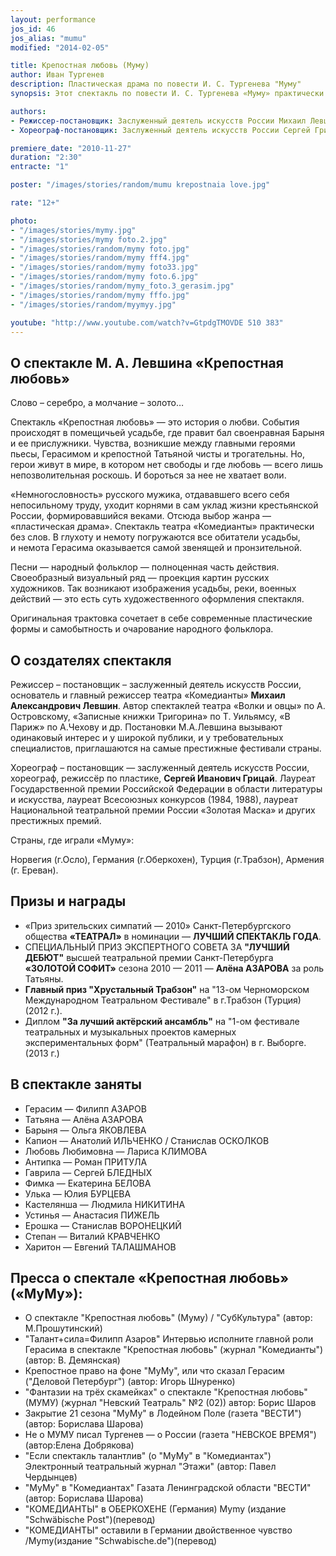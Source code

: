 ```yaml
---
layout: performance
jos_id: 46
jos_alias: "mumu"
modified: "2014-02-05"

title: Крепостная любовь (Муму)
author: Иван Тургенев
description: Пластическая драма по повести И. С. Тургенева "Муму"
synopsis: Этот спектакль по повести И. С. Тургенева «Муму» практически без слов. В глухоту и немоту погружаются все обитатели усадьбы, и немота Герасима оказывается самой звенящей и пронзительной. Повествование о печальной судьбе двух одиноких существ — мужика и собаки, в постановке М.Левшина, наполнено простым человеческим сопереживанием и грустью. Оригинальная трактовка сочетает в себе современные пластические формы и очарование народного фольклора.

authors:
- Режиссер-постановщик: Заслуженный деятель искусств России Михаил Левшин
- Хореограф-постановщик: Заслуженный деятель искусств России Сергей Грицай

premiere_date: "2010-11-27"
duration: "2:30"
entracte: "1"

poster: "/images/stories/random/mumu krepostnaia love.jpg"

rate: "12+"

photo:
- "/images/stories/mymy.jpg"
- "/images/stories/mymy foto.2.jpg"
- "/images/stories/random/mymy foto.jpg"
- "/images/stories/random/mymy fff4.jpg"
- "/images/stories/random/mymy foto33.jpg"
- "/images/stories/random/mymy foto.6.jpg"
- "/images/stories/random/mymy_foto.3_gerasim.jpg"
- "/images/stories/random/mymy fffo.jpg"
- "/images/stories/random/myymyy.jpg"

youtube: "http://www.youtube.com/watch?v=GtpdgTMOVDE 510 383"
---
```



## О спектакле М. А. Левшина «Крепостная любовь»

Слово – серебро, а молчание – золото…

Спектакль «Крепостная любовь» — это история о любви. События происходят в помещичьей усадьбе, где правит бал своенравная Барыня и ее прислужники. Чувства, возникшие между главными героями пьесы, Герасимом и крепостной Татьяной чисты и трогательны. Но, герои живут в мире, в котором нет свободы и где любовь — всего лишь непозволительная роскошь. И бороться за нее не хватает воли.

«Немногословность» русского мужика, отдававшего всего себя непосильному труду, уходит корнями в сам уклад жизни крестьянской России, формировавшийся веками. Отсюда выбор жанра — «пластическая драма». Спектакль театра «Комедианты» практически без слов. В глухоту и немоту погружаются все обитатели усадьбы, и немота Герасима оказывается самой звенящей и пронзительной.

Песни — народный фольклор — полноценная часть действия. Своеобразный визуальный ряд — проекция картин русских художников. Так возникают изображения усадьбы, реки, военных действий — это есть суть художественного оформления спектакля.

Оригинальная трактовка сочетает в себе современные пластические формы и самобытность и очарование народного фольклора.



## О создателях спектакля

Режиссер – постановщик – заслуженный деятель искусств России, основатель и главный режиссер театра «Комедианты» **Михаил Александрович Левшин**. Автор спектаклей театра «Волки и овцы» по А. Островскому, «Записные книжки Тригорина» по Т. Уильямсу, «В Париж» по А.Чехову и др. Постановки М.А.Левшина вызывают одинаковый интерес и у широкой публики, и у требовательных специалистов, приглашаются на самые престижные фестивали страны.

Хореограф – постановщик — заслуженный деятель искусств России, хореограф, режиссёр по пластике, **Сергей Иванович Грицай**. Лауреат Государственной премии Российской Федерации в области литературы и искусства, лауреат Всесоюзных конкурсов (1984, 1988), лауреат Национальной театральной премии России «Золотая Маска» и других престижных премий.

Страны, где играли «Муму»:

Норвегия (г.Осло), Германия (г.Оберкохен), Турция (г.Трабзон), Армения (г. Ереван).


## Призы и награды

- «Приз зрительских симпатий — 2010» Санкт-Петербургского общества **«ТЕАТРАЛ»** в номинации — **ЛУЧШИЙ СПЕКТАКЛЬ ГОДА**.
- СПЕЦИАЛЬНЫЙ ПРИЗ ЭКСПЕРТНОГО СОВЕТА ЗА **"ЛУЧШИЙ ДЕБЮТ"** высшей театральной премии Санкт-Петербурга **«ЗОЛОТОЙ СОФИТ»** сезона 2010 — 2011 — **Алёна АЗАРОВА** за роль Татьяны.
- **Главный приз "Хрустальный Трабзон"** на "13-ом Черноморском Международном Театральном Фестивале" в г.Трабзон (Турция) (2012 г.).
- Диплом **"За лучший актёрский ансамбль"** на "1-ом фестивале театральных и музыкальных проектов камерных экспериментальных форм" (Театральный марафон) в г. Выборге. (2013 г.)


## В спектакле заняты

- Герасим — Филипп АЗАРОВ
- Татьяна — Алёна АЗАРОВА
- Барыня — Ольга ЯКОВЛЕВА
- Капион — Анатолий ИЛЬЧЕНКО / Станислав ОСКОЛКОВ
- Любовь Любимовна — Лариса КЛИМОВА
- Антипка — Роман ПРИТУЛА
- Гаврила — Сергей БЛЕДНЫХ
- Фимка — Екатерина БЕЛОВА
- Улька — Юлия БУРЦЕВА
- Кастелянша — Людмила НИКИТИНА
- Устинья — Анастасия ПИЖЕЛЬ
- Ерошка — Станислав ВОРОНЕЦКИЙ
- Степан — Виталий КРАВЧЕНКО
- Харитон — Евгений ТАЛАШМАНОВ


## Пресса о спектале «Крепостная любовь» («МуМу»):

- О спектакле "Крепостная любовь" (Муму) / "СубКультура" (автор: М.Прошутинский)
- "Талант+сила=Филипп Азаров" Интервью исполните главной роли Герасима в спектакле "Крепостная любовь" (журнал "Комедианты")(автор: В. Демянская)
- Крепостное право на фоне "МуМу", или что сказал Герасим ("Деловой Петербург") (автор: Игорь Шнуренко)
- "Фантазии на трёх скамейках" о спектакле "Крепостная любовь" (МУМУ) (журнал "Невский Театраль" №2 (02)) автор: Борис Шаров
- Закрытие 21 сезона "МуМу" в Лодейном Поле (газета "ВЕСТИ") (автор: Борислава Шарова)
- Не о МУМУ писал Тургенев — о России (газета "НЕВСКОЕ ВРЕМЯ") (автор:Елена Добрякова)
- "Если спектакль талантлив" (о "МуМу" в "Комедиантах") Электронный театральный журнал "Этажи" (автор: Павел Чердынцев)
- "МуМу" в "Комедиантах" Газата Ленинградской области "ВЕСТИ" (автор: Борислава Шарова)
- "КОМЕДИАНТЫ" в ОБЕРКОХЕНЕ (Германия) Mymy (издание "Schwäbische Post")(перевод)
- "КОМЕДИАНТЫ" оставили в Германии двойственное чувство /Mymy(издание "Schwabische.de")(перевод)